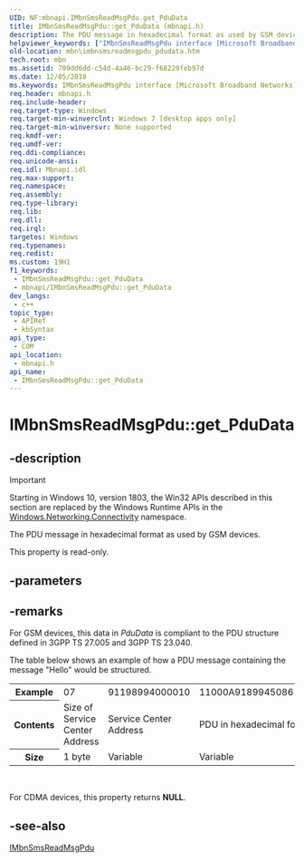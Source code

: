 ```yaml
---
UID: NF:mbnapi.IMbnSmsReadMsgPdu.get_PduData
title: IMbnSmsReadMsgPdu::get_PduData (mbnapi.h)
description: The PDU message in hexadecimal format as used by GSM devices.
helpviewer_keywords: ["IMbnSmsReadMsgPdu interface [Microsoft Broadband Networks]","PduData property","IMbnSmsReadMsgPdu.PduData","IMbnSmsReadMsgPdu.get_PduData","IMbnSmsReadMsgPdu::PduData","IMbnSmsReadMsgPdu::get_PduData","PduData property [Microsoft Broadband Networks]","PduData property [Microsoft Broadband Networks]","IMbnSmsReadMsgPdu interface","get_PduData","mbn.imbnsmsreadmsgpdu_pdudata","mbnapi/IMbnSmsReadMsgPdu::PduData","mbnapi/IMbnSmsReadMsgPdu::get_PduData"]
old-location: mbn\imbnsmsreadmsgpdu_pdudata.htm
tech.root: mbn
ms.assetid: 709dd6dd-c54d-4a46-bc29-f68229feb97d
ms.date: 12/05/2018
ms.keywords: IMbnSmsReadMsgPdu interface [Microsoft Broadband Networks],PduData property, IMbnSmsReadMsgPdu.PduData, IMbnSmsReadMsgPdu.get_PduData, IMbnSmsReadMsgPdu::PduData, IMbnSmsReadMsgPdu::get_PduData, PduData property [Microsoft Broadband Networks], PduData property [Microsoft Broadband Networks],IMbnSmsReadMsgPdu interface, get_PduData, mbn.imbnsmsreadmsgpdu_pdudata, mbnapi/IMbnSmsReadMsgPdu::PduData, mbnapi/IMbnSmsReadMsgPdu::get_PduData
req.header: mbnapi.h
req.include-header: 
req.target-type: Windows
req.target-min-winverclnt: Windows 7 [desktop apps only]
req.target-min-winversvr: None supported
req.kmdf-ver: 
req.umdf-ver: 
req.ddi-compliance: 
req.unicode-ansi: 
req.idl: Mbnapi.idl
req.max-support: 
req.namespace: 
req.assembly: 
req.type-library: 
req.lib: 
req.dll: 
req.irql: 
targetos: Windows
req.typenames: 
req.redist: 
ms.custom: 19H1
f1_keywords:
 - IMbnSmsReadMsgPdu::get_PduData
 - mbnapi/IMbnSmsReadMsgPdu::get_PduData
dev_langs:
 - c++
topic_type:
 - APIRef
 - kbSyntax
api_type:
 - COM
api_location:
 - mbnapi.h
api_name:
 - IMbnSmsReadMsgPdu::get_PduData
---
```


# IMbnSmsReadMsgPdu::get_PduData


## -description

> [!IMPORTANT]
> Starting in Windows 10, version 1803, the Win32 APIs described in this section are replaced by the Windows Runtime APIs in the [Windows.Networking.Connectivity](/uwp/api/windows.networking.connectivity) namespace.

The PDU message in hexadecimal format as used by GSM devices.

This property is read-only.

## -parameters

## -remarks

  For GSM devices, this data in <i>PduData</i> is compliant to the PDU structure defined in 3GPP TS 27.005 and 3GPP TS 23.040.

The table below shows an example of how a PDU message containing the message "Hello" would be structured.


<table>
<tr>
<th>Example</th>
<td>07</td>
<td>91198994000010</td>
<td>11000A9189945086180000AA05C8329BFD06</td>
</tr>
<tr>
<th>Contents</th>
<td>Size of Service Center Address</td>
<td>Service Center Address</td>
<td>PDU in hexadecimal format</td>
</tr>
<tr>
<th>Size</th>
<td>1 byte</td>
<td>Variable</td>
<td>Variable</td>
</tr>
</table>
 



For CDMA devices, this property returns <b>NULL</b>.

## -see-also

<a href="/windows/desktop/api/mbnapi/nn-mbnapi-imbnsmsreadmsgpdu">IMbnSmsReadMsgPdu</a>

